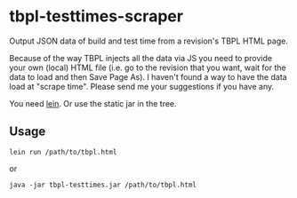 # tbpl-testtimes-scraper

Output JSON data of build and test time from a revision's TBPL HTML page.

Because of the way TBPL injects all the data via JS you need to provide your
own (local) HTML file (i.e. go to the revision that you want, wait for the
data to load and then Save Page As). I haven't found a way to have the data
load at "scrape time". Please send me your suggestions if you have any.

You need [lein](http://leiningen.org/). Or use the static jar in the tree.

## Usage

`lein run /path/to/tbpl.html`

or

`java -jar tbpl-testtimes.jar /path/to/tbpl.html`


